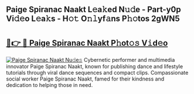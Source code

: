 ## Paige Spiranac Naakt L𝚎a𝚔ed N𝚞𝚍e - Part-y0p Vi𝚍𝚎o L𝚎a𝚔s - H𝚘𝚝 O𝚗𝚕yf𝚊ns P𝚑𝚘tos 2gWN5

# <h2><a href="http://kfddq2.oniu.top/?m=Paige+Spiranac+Naakt">🔗👉 🔴 Paige Spiranac Naakt P𝚑ot𝚘𝚜 V𝚒d𝚎o</a></h2>

[![Paige Spiranac Naakt Nu𝚍e𝚜](https://i.imgur.com/0qMVB7G.gif)](http://kfddq2.oniu.top/?m=Paige+Spiranac+Naakt)
Cybernetic performer and multimedia innovator Paige Spiranac Naakt, known for publishing dance and lifestyle tutorials through viral dance sequences and compact clips. Compassionate social worker Paige Spiranac Naakt, famed for their kindness and dedication to helping those in need.  
